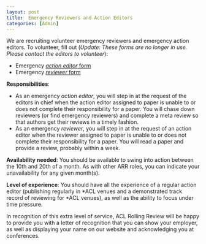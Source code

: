 ```yaml
---
layout: post
title:  Emergency Reviewers and Action Editors
categories: [Admin]
---
```


We are recruiting volunteer emergency reviewers and emergency action editors. To volunteer, fill out (*Update: These forms are no longer in use. Please contact the editors to volunteer*):
* Emergency [*action editor* form]()
* Emergency [*reviewer* form]()

**Responsibilities**: 
* As an emergency *action editor*, you will step in at the request of the editors in chief when the action editor assigned to paper is unable to or does not complete their responsibility for a paper. You will chase down reviewers (or find emergency reviewers) and complete a meta review so that authors get their reviews in a timely fashion.
* As an emergency *reviewer*, you will step in at the request of an action editor when the reviewer assigned to paper is unable to or does not complete their responsibility for a paper. You will read a paper and provide a review, probably within a week.

**Availability needed**: You should be available to swing into action between the 10th and 20th of a month. As with other ARR roles, you can indicate your unavailability for any given month(s).

**Level of experience**: You should have all the experience of a regular action editor (publishing regularly in *ACL venues and a demonstrated track record of reviewing for *ACL venues), as well as the ability to focus under time pressure.

In recognition of this extra level of service, ACL Rolling Review will be happy to provide you with a letter of recognition that you can show your employer, as well as displaying your name on our website and acknowledging you at conferences.
